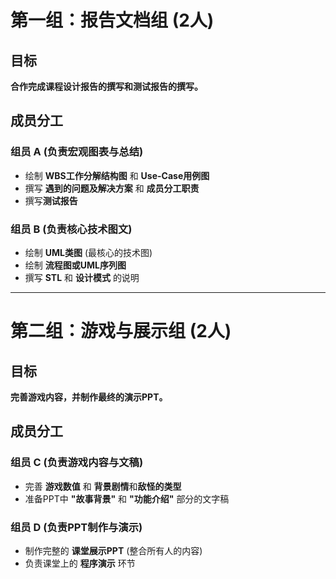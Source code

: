 # 第一组：报告文档组 (2人)

## 目标
**合作完成课程设计报告的撰写和测试报告的撰写。**

## 成员分工

### 组员 A (负责宏观图表与总结)
- 绘制 **WBS工作分解结构图** 和 **Use-Case用例图**
- 撰写 **遇到的问题及解决方案** 和 **成员分工职责**
- 撰写**测试报告**

### 组员 B (负责核心技术图文)
- 绘制 **UML类图** (最核心的技术图)
- 绘制 **流程图或UML序列图**
- 撰写 **STL** 和 **设计模式** 的说明

---

# 第二组：游戏与展示组 (2人)

## 目标
**完善游戏内容，并制作最终的演示PPT。**

## 成员分工

### 组员 C (负责游戏内容与文稿)
- 完善 **游戏数值** 和 **背景剧情**和**敌怪的类型**
- 准备PPT中 **"故事背景"** 和 **"功能介绍"** 部分的文字稿

### 组员 D (负责PPT制作与演示)
- 制作完整的 **课堂展示PPT** (整合所有人的内容)
- 负责课堂上的 **程序演示** 环节